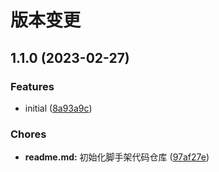 # 版本变更

## 1.1.0 (2023-02-27)


### Features

* initial ([8a93a9c](http://10.0.30.40:9191/zhangyushi/create-sjc-cli-app/commit/8a93a9cb1a67004380575222843f6ae77f01c55f))


### Chores

* **readme.md:** 初始化脚手架代码仓库 ([97af27e](http://10.0.30.40:9191/zhangyushi/create-sjc-cli-app/commit/97af27edadc36eba98ed6b9433786190947c32ff))